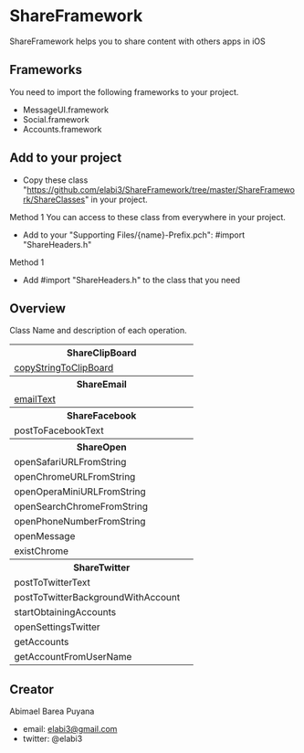 ShareFramework
==============

ShareFramework helps you to share content with others apps in iOS

<h2>Frameworks</h2>
 You need to import the following frameworks to your project.

 - MessageUI.framework
 - Social.framework
 - Accounts.framework


<h2>Add to your project</h2>

 - Copy these class "https://github.com/elabi3/ShareFramework/tree/master/ShareFramework/ShareClasses" in your project.

 Method 1
   You can access to these class from everywhere in your project.
 - Add to your "Supporting Files/{name}-Prefix.pch": #import "ShareHeaders.h"
 
 Method 1
 - Add #import "ShareHeaders.h" to the class that you need

<h2>Overview</h2>

Class Name and description of each operation.

<table>
	<tbody>
		<tr>
			<th colspan="2">ShareClipBoard</th>
		</tr>
		<tr>
			<td><a href="https://github.com/elabi3/ShareFramework/blob/master/ShareFramework/ShareClasses/ShareClipBoard.m">copyStringToClipBoard</a></td>
    			<td></td>
  		</tr>
		<tr>
			<th colspan="2">ShareEmail</th>
		</tr>
		<tr>
			<td><a href="https://github.com/elabi3/ShareFramework/blob/master/ShareFramework/ShareClasses/ShareEmail.m">emailText</a></td>
    			<td></td>
  		</tr>
		<tr>
			<th colspan="2">ShareFacebook</th>
		</tr>
		<tr>
			<td><a href="https://github.com/elabi3/ShareFramework/blob/master/ShareFramework/ShareClasses/ShareFacebook.m"></a>postToFacebookText</td>
    			<td></td>
  		</tr>
		<tr>
			<th colspan="2">ShareOpen</th>
		</tr>
		<tr>
			<td><a href="https://github.com/elabi3/ShareFramework/blob/master/ShareFramework/ShareClasses/ShareOpen.m"></a>openSafariURLFromString</td>
  			<td></td>
  		</tr>
		<tr>
			<td><a href="https://github.com/elabi3/ShareFramework/blob/master/ShareFramework/ShareClasses/ShareOpen.m"></a>openChromeURLFromString</td>
  			<td></td>
  		</tr>
		<tr>
			<td><a href="https://github.com/elabi3/ShareFramework/blob/master/ShareFramework/ShareClasses/ShareOpen.m"></a>openOperaMiniURLFromString</td>
  			<td></td>
  		</tr>
		<tr>
			<td><a href="https://github.com/elabi3/ShareFramework/blob/master/ShareFramework/ShareClasses/ShareOpen.m"></a>openSearchChromeFromString</td>
  			<td></td>
  		</tr>
		<tr>
			<td><a href="https://github.com/elabi3/ShareFramework/blob/master/ShareFramework/ShareClasses/ShareOpen.m"></a>openPhoneNumberFromString</td>
  			<td></td>
  		</tr>
		<tr>
			<td><a href="https://github.com/elabi3/ShareFramework/blob/master/ShareFramework/ShareClasses/ShareOpen.m"></a>openMessage</td>
  			<td></td>
  		</tr>
		<tr>
			<td><a href="https://github.com/elabi3/ShareFramework/blob/master/ShareFramework/ShareClasses/ShareOpen.m"></a>existChrome</td>
  			<td></td>
  		</tr>
		<tr>
			<th colspan="2">ShareTwitter</th>
		</tr>
		<tr>
			<td><a href="https://github.com/elabi3/ShareFramework/blob/master/ShareFramework/ShareClasses/ShareTwitter.m"></a>postToTwitterText</td>
  			<td></td>
  		</tr>
		<tr>
			<td><a href="https://github.com/elabi3/ShareFramework/blob/master/ShareFramework/ShareClasses/ShareTwitter.m"></a>postToTwitterBackgroundWithAccount</td>
  			<td></td>
  		</tr>
		<tr>
			<td><a href="https://github.com/elabi3/ShareFramework/blob/master/ShareFramework/ShareClasses/ShareTwitter.m"></a>startObtainingAccounts</td>
  			<td></td>
  		</tr>
		<tr>
			<td><a href="https://github.com/elabi3/ShareFramework/blob/master/ShareFramework/ShareClasses/ShareTwitter.m"></a>openSettingsTwitter</td>
  			<td></td>
  		</tr>
		<tr>
			<td><a href="https://github.com/elabi3/ShareFramework/blob/master/ShareFramework/ShareClasses/ShareTwitter.m"></a>getAccounts</td>
  			<td></td>
  		</tr>
		<tr>
			<td><a href="https://github.com/elabi3/ShareFramework/blob/master/ShareFramework/ShareClasses/ShareTwitter.m"></a>getAccountFromUserName</td>
  			<td></td>
		</tr>
	</tbody>
</table>


<h2>Creator</h2>

Abimael Barea Puyana 
 - email: elabi3@gmail.com
 - twitter: @elabi3


